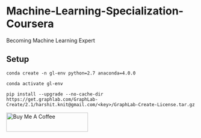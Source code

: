 # Machine-Learning-Specialization-Coursera
Becoming Machine Learning Expert


## Setup
`conda create -n gl-env python=2.7 anaconda=4.0.0`

`conda activate gl-env`

`pip install --upgrade --no-cache-dir https://get.graphlab.com/GraphLab-Create/2.1/harshit.knit@gmail.com/<key>/GraphLab-Create-License.tar.gz`

<a href="https://www.buymeacoffee.com/cognitivecamp" target="_blank"><img src="https://cdn.buymeacoffee.com/buttons/default-orange.png" alt="Buy Me A Coffee" style="height: 51px !important;width: 217px !important;" ></a>
